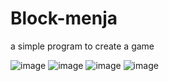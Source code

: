 # Block-menja
a simple program to create a game

![image](https://github.com/Coder-5657/Block-menja/assets/157788773/aa8947dd-d7d0-4df7-9113-bcf48f267ae6)
![image](https://github.com/Coder-5657/Block-menja/assets/157788773/54694711-eb49-4adf-99a2-a1946429c826)
![image](https://github.com/Coder-5657/Block-menja/assets/157788773/3c9c6316-7e1f-4344-a786-639933c5cc07)
![image](https://github.com/Coder-5657/Block-menja/assets/157788773/a3d64942-6ac8-4920-b864-28cba623064c)

